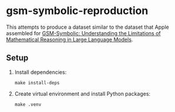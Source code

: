 # gsm-symbolic-reproduction

This attempts to produce a dataset similar to the dataset that Apple assembled for [GSM-Symbolic: Understanding the Limitations of Mathematical Reasoning in Large Language Models](https://machinelearning.apple.com/research/gsm-symbolic).

## Setup

1. Install dependencies:
   ```
   make install-deps
   ```

2. Create virtual environment and install Python packages:
   ```
   make .venv
   ```
